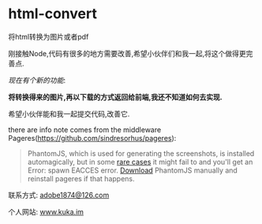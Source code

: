 # html-convert
将html转换为图片或者pdf

刚接触Node,代码有很多的地方需要改善,希望小伙伴们和我一起,将这个做得更完善点.

*现在有个新的功能*:

**将转换得来的图片,再以下载的方式返回给前端,我还不知道如何去实现.**

希望小伙伴能和我一起提交代码,改善它.

there are info note comes from the middleware Pageres(https://github.com/sindresorhus/pageres):
> PhantomJS, which is used for generating the screenshots, is installed automagically, but in some [rare cases](https://github.com/Obvious/phantomjs/issues/102) it might fail to and you'll get an Error: spawn EACCES error. [Download](http://phantomjs.org/download.html) PhantomJS manually and reinstall pageres if that happens.


联系方式:
adobe1874@126.com

个人网站:
www.kuka.im
